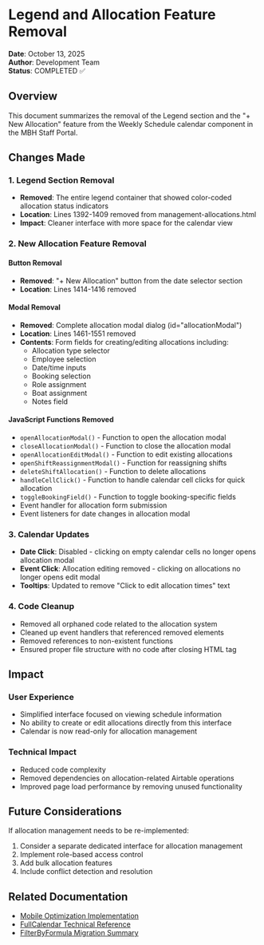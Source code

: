 # Legend and Allocation Feature Removal

**Date**: October 13, 2025  
**Author**: Development Team  
**Status**: COMPLETED ✅

## Overview

This document summarizes the removal of the Legend section and the "+ New Allocation" feature from the Weekly Schedule calendar component in the MBH Staff Portal.

## Changes Made

### 1. Legend Section Removal
- **Removed**: The entire legend container that showed color-coded allocation status indicators
- **Location**: Lines 1392-1409 removed from management-allocations.html
- **Impact**: Cleaner interface with more space for the calendar view

### 2. New Allocation Feature Removal

#### Button Removal
- **Removed**: "+ New Allocation" button from the date selector section
- **Location**: Lines 1414-1416 removed

#### Modal Removal
- **Removed**: Complete allocation modal dialog (id="allocationModal")
- **Location**: Lines 1461-1551 removed
- **Contents**: Form fields for creating/editing allocations including:
  - Allocation type selector
  - Employee selection
  - Date/time inputs
  - Booking selection
  - Role assignment
  - Boat assignment
  - Notes field

#### JavaScript Functions Removed
- `openAllocationModal()` - Function to open the allocation modal
- `closeAllocationModal()` - Function to close the allocation modal
- `openAllocationEditModal()` - Function to edit existing allocations
- `openShiftReassignmentModal()` - Function for reassigning shifts
- `deleteShiftAllocation()` - Function to delete allocations
- `handleCellClick()` - Function to handle calendar cell clicks for quick allocation
- `toggleBookingField()` - Function to toggle booking-specific fields
- Event handler for allocation form submission
- Event listeners for date changes in allocation modal

### 3. Calendar Updates
- **Date Click**: Disabled - clicking on empty calendar cells no longer opens allocation modal
- **Event Click**: Allocation editing removed - clicking on allocations no longer opens edit modal
- **Tooltips**: Updated to remove "Click to edit allocation times" text

### 4. Code Cleanup
- Removed all orphaned code related to the allocation system
- Cleaned up event handlers that referenced removed elements
- Removed references to non-existent functions
- Ensured proper file structure with no code after closing HTML tag

## Impact

### User Experience
- Simplified interface focused on viewing schedule information
- No ability to create or edit allocations directly from this interface
- Calendar is now read-only for allocation management

### Technical Impact
- Reduced code complexity
- Removed dependencies on allocation-related Airtable operations
- Improved page load performance by removing unused functionality

## Future Considerations

If allocation management needs to be re-implemented:
1. Consider a separate dedicated interface for allocation management
2. Implement role-based access control
3. Add bulk allocation features
4. Include conflict detection and resolution

## Related Documentation
- [Mobile Optimization Implementation](MOBILE_OPTIMIZATION_IMPLEMENTATION.md)
- [FullCalendar Technical Reference](FULLCALENDAR_TECHNICAL_REFERENCE.md)
- [FilterByFormula Migration Summary](../../../04-technical/FILTERBYFORMULA_MIGRATION_SUMMARY.md)
